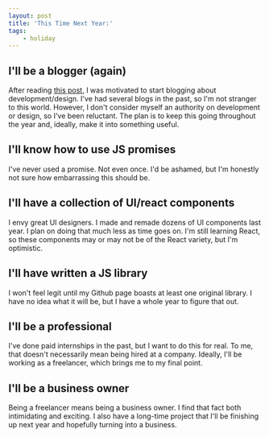 ```yaml
---
layout: post
title: 'This Time Next Year:'
tags:
    - holiday
---
```


## I'll be a blogger (again)
After reading [this post](http://alistapart.com/column/write-what-you-know-now?utm_source=CSS-Weekly&utm_campaign=Issue-194&utm_medium=email), I was motivated to start blogging about development/design. I've had several blogs in the past, so I'm not stranger to this world. However, I don't consider myself an authority on development or design, so I've been reluctant. The plan is to keep this going throughout the year and, ideally, make it into something useful.

## I'll know how to use JS promises
I've never used a promise. Not even once. I'd be ashamed, but I'm honestly not sure how embarrassing this should be.

## I'll have a collection of UI/react components
I envy great UI designers. I made and remade dozens of UI components last year. I plan on doing that much less as time goes on. I'm still learning React, so these components may or may not be of the React variety, but I'm optimistic.

## I'll have written a JS library
I won't feel legit until my Github page boasts at least one original library. I have no idea what it will be, but I have a whole year to figure that out.

## I'll be a professional
I've done paid internships in the past, but I want to do this for real. To me, that doesn't necessarily mean being hired at a company. Ideally, I'll be working as a freelancer, which brings me to my final point.

## I'll be a business owner
Being a freelancer means being a business owner. I find that fact both intimidating and exciting. I also have a long-time project that I'll be finishing up next year and hopefully turning into a business.
